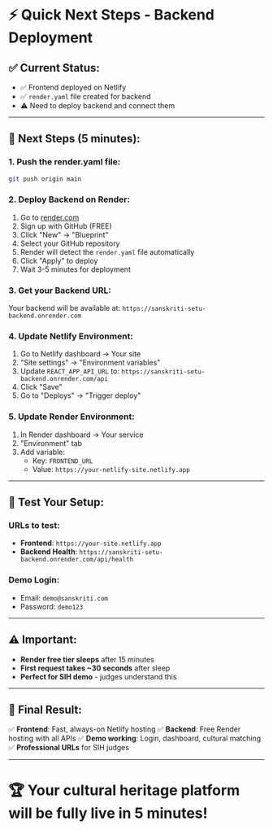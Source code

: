 # ⚡ Quick Next Steps - Backend Deployment

## ✅ Current Status:
- ✅ Frontend deployed on Netlify
- ✅ `render.yaml` file created for backend
- ⚠️ Need to deploy backend and connect them

---

## 🚀 Next Steps (5 minutes):

### 1. Push the render.yaml file:
```bash
git push origin main
```

### 2. Deploy Backend on Render:
1. Go to [render.com](https://render.com)
2. Sign up with GitHub (FREE)
3. Click "New" → "Blueprint" 
4. Select your GitHub repository
5. Render will detect the `render.yaml` file automatically
6. Click "Apply" to deploy
7. Wait 3-5 minutes for deployment

### 3. Get your Backend URL:
Your backend will be available at:
`https://sanskriti-setu-backend.onrender.com`

### 4. Update Netlify Environment:
1. Go to Netlify dashboard → Your site
2. "Site settings" → "Environment variables"
3. Update `REACT_APP_API_URL` to:
   `https://sanskriti-setu-backend.onrender.com/api`
4. Click "Save"
5. Go to "Deploys" → "Trigger deploy"

### 5. Update Render Environment:
1. In Render dashboard → Your service
2. "Environment" tab
3. Add variable:
   - Key: `FRONTEND_URL`
   - Value: `https://your-netlify-site.netlify.app`

---

## 🧪 Test Your Setup:

### URLs to test:
- **Frontend**: `https://your-site.netlify.app`
- **Backend Health**: `https://sanskriti-setu-backend.onrender.com/api/health`

### Demo Login:
- Email: `demo@sanskriti.com`
- Password: `demo123`

---

## ⚠️ Important:

- **Render free tier sleeps** after 15 minutes
- **First request takes ~30 seconds** after sleep
- **Perfect for SIH demo** - judges understand this

---

## 🎯 Final Result:

✅ **Frontend**: Fast, always-on Netlify hosting
✅ **Backend**: Free Render hosting with all APIs
✅ **Demo working**: Login, dashboard, cultural matching
✅ **Professional URLs** for SIH judges

---

# 🏆 Your cultural heritage platform will be fully live in 5 minutes!
